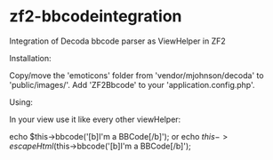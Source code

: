 zf2-bbcodeintegration
=====================

Integration of Decoda bbcode parser as ViewHelper in ZF2

Installation:

Copy/move the 'emoticons' folder from 'vendor/mjohnson/decoda' to 'public/images/'.
Add 'ZF2Bbcode' to your 'application.config.php'.

Using:

In your view use it like every other viewHelper:

echo $this->bbcode('[b]I'm a BBCode[/b]');
or
echo $this->escapeHtml($this->bbcode('[b]I'm a BBCode[/b]');
